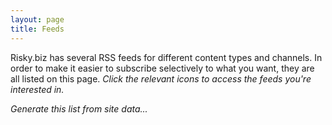 ```yaml
---
layout: page
title: Feeds
---
```

Risky.biz has several RSS feeds for different content types and channels. In order to make it easier to subscribe selectively to what you want, they are all listed on this page. *Click the relevant icons to access the feeds you're interested in.*

_Generate this list from site data..._
